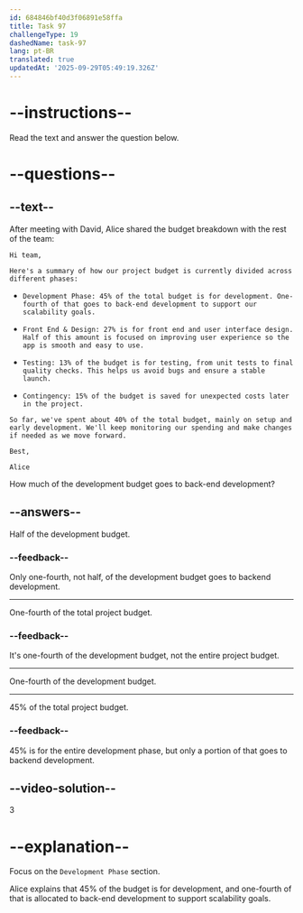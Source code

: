 ```yaml
---
id: 684846bf40d3f06891e58ffa
title: Task 97
challengeType: 19
dashedName: task-97
lang: pt-BR
translated: true
updatedAt: '2025-09-29T05:49:19.326Z'
---
```


<!-- READING -->

# --instructions--

Read the text and answer the question below.

# --questions--

## --text--

After meeting with David, Alice shared the budget breakdown with the rest of the team:

`Hi team,`

`Here's a summary of how our project budget is currently divided across different phases:`

- `Development Phase: 45% of the total budget is for development. One-fourth of that goes to back-end development to support our scalability goals.`

- `Front End & Design: 27% is for front end and user interface design. Half of this amount is focused on improving user experience so the app is smooth and easy to use.`

- `Testing: 13% of the budget is for testing, from unit tests to final quality checks. This helps us avoid bugs and ensure a stable launch.`

- `Contingency: 15% of the budget is saved for unexpected costs later in the project.`

`So far, we've spent about 40% of the total budget, mainly on setup and early development. We'll keep monitoring our spending and make changes if needed as we move forward.`

`Best,`

`Alice`

How much of the development budget goes to back-end development?

## --answers--

Half of the development budget.

### --feedback--

Only one-fourth, not half, of the development budget goes to backend development.

---

One-fourth of the total project budget.

### --feedback--

It's one-fourth of the development budget, not the entire project budget.

---

One-fourth of the development budget.

---

45% of the total project budget.

### --feedback--

45% is for the entire development phase, but only a portion of that goes to backend development.

## --video-solution--

3

# --explanation--

Focus on the `Development Phase` section.

Alice explains that 45% of the budget is for development, and one-fourth of that is allocated to back-end development to support scalability goals.

